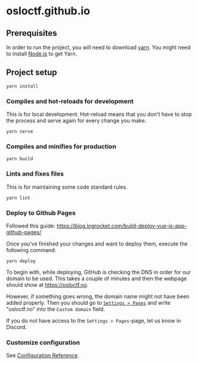 # osloctf.github.io

## Prerequisites
In order to run the project, you will need to download [yarn](https://classic.yarnpkg.com/en/docs/install/).
You might need to install [Node.js](https://nodejs.org/en/download/) to get 
Yarn.

## Project setup
```
yarn install
```

### Compiles and hot-reloads for development
This is for local development. Hot-reload means that you don't have to stop the
process and serve again for every change you make. 
```
yarn serve
```

### Compiles and minifies for production
```
yarn build
```

### Lints and fixes files
This is for maintaining some code standard rules.
```
yarn lint
```

### Deploy to Github Pages
Followed this guide: https://blog.logrocket.com/build-deploy-vue-js-app-github-pages/

Once you've finished your changes and want to deploy them, execute the following 
command: 
```
yarn deploy
```

To begin with, while deploying, GitHub is checking the DNS in order for our 
domain to be used. This takes a couple of minutes and then the webpage should 
show at https://osloctf.no. 

However, if something goes wrong, the domain name might not have been added
properly. Then you should go to [`Settings > Pages`](https://github.com/Oslo-CTF/osloctf.github.io/settings/pages)
and write "osloctf.no" into the `Custom domain` field. 

If you do not have access to the `Settings > Pages`-page, let us know in Discord.

### Customize configuration
See [Configuration Reference](https://cli.vuejs.org/config/).

